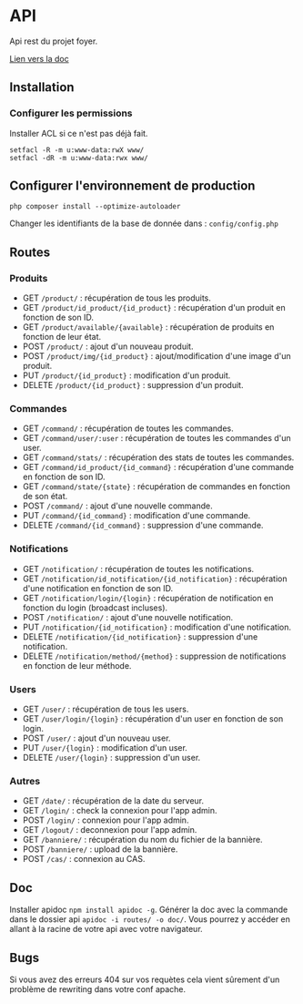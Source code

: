 <h1>API</h1>

Api rest du projet foyer.

<a target="_blank" href="http://foyer.p4ul.tk/api/doc/">Lien vers la doc</a>

<h2>Installation</h2>

### Configurer les permissions

Installer ACL si ce n'est pas déjà fait.

```
setfacl -R -m u:www-data:rwX www/
setfacl -dR -m u:www-data:rwx www/
```

## Configurer l'environnement de production

```
php composer install --optimize-autoloader
```
Changer les identifiants de la base de donnée dans :
<code>config/config.php</code>

<h2>Routes</h2>

<h3>Produits</h3>
<ul>
  <li>GET <code>/product/</code> : récupération de tous les produits.</li>
  <li>GET <code>/product/id_product/{id_product}</code> : récupération d'un produit en fonction de son ID.</li>
  <li>GET <code>/product/available/{available}</code> : récupération de produits en fonction de leur état.</li>
  <li>POST <code>/product/</code> : ajout d'un nouveau produit.</li>
  <li>POST <code>/product/img/{id_product}</code> : ajout/modification d'une image d'un produit.</li>
  <li>PUT <code>/product/{id_product}</code> : modification d'un produit.</li>
  <li>DELETE <code>/product/{id_product}</code> : suppression d'un produit.</li>
</ul>

<h3>Commandes</h3>
<ul>
  <li>GET <code>/command/</code> : récupération de toutes les commandes.</li>
  <li>GET <code>/command/user/:user</code> : récupération de toutes les commandes d'un user.</li>
  <li>GET <code>/command/stats/</code> : récupération des stats de toutes les commandes.</li>
  <li>GET <code>/command/id_product/{id_command}</code> : récupération d'une commande en fonction de son ID.</li>
  <li>GET <code>/command/state/{state}</code> : récupération de commandes en fonction de son état.</li>
  <li>POST <code>/command/</code> : ajout d'une nouvelle commande.</li>
  <li>PUT <code>/command/{id_command}</code> : modification d'une commande.</li>
  <li>DELETE <code>/command/{id_command}</code> : suppression d'une commande.</li>
</ul>

<h3>Notifications</h3>
<ul>
  <li>GET <code>/notification/</code> : récupération de toutes les notifications.</li>
  <li>GET <code>/notification/id_notification/{id_notification}</code> : récupération d'une notification en fonction de son ID.</li>
  <li>GET <code>/notification/login/{login}</code> : récupération de notification en fonction du login (broadcast incluses).</li>
  <li>POST <code>/notification/</code> : ajout d'une nouvelle notification.</li>
  <li>PUT <code>/notification/{id_notification}</code> : modification d'une notification.</li>
  <li>DELETE <code>/notification/{id_notification}</code> : suppression d'une notification.</li>
  <li>DELETE <code>/notification/method/{method}</code> : suppression de notifications en fonction de leur méthode.</li>
</ul>

<h3>Users</h3>
<ul>
  <li>GET <code>/user/</code> : récupération de tous les users.</li>
  <li>GET <code>/user/login/{login}</code> : récupération d'un user en fonction de son login.</li>
  <li>POST <code>/user/</code> : ajout d'un nouveau user.</li>
  <li>PUT <code>/user/{login}</code> : modification d'un user.</li>
  <li>DELETE <code>/user/{login}</code> : suppression d'un user.</li>
</ul>

<h3>Autres</h3>
<ul>
  <li>GET <code>/date/</code> : récupération de la date du serveur.</li>
  <li>GET <code>/login/</code> : check la connexion pour l'app admin.</li>
  <li>POST <code>/login/</code> : connexion pour l'app admin.</li>
  <li>GET <code>/logout/</code> : deconnexion pour l'app admin.</li>
  <li>GET <code>/banniere/</code> : récupération du nom du fichier de la bannière.</li>
  <li>POST <code>/banniere/</code> : upload de la bannière.</li>
  <li>POST <code>/cas/</code> : connexion au CAS.</li>
</ul>

<h2>Doc</h2>
Installer apidoc <code>npm install apidoc -g</code>.
Générer la doc avec la commande dans le dossier api <code>apidoc -i routes/ -o doc/</code>.
Vous pourrez y accéder en allant à la racine de votre api avec votre navigateur.

<h2>Bugs</h2>
Si vous avez des erreurs 404 sur vos requètes cela vient sûrement d'un problème de rewriting dans votre conf apache.
